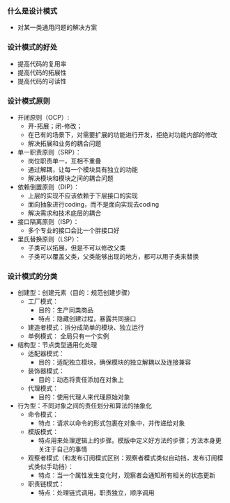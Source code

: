 ### 什么是设计模式
  - 对某一类通用问题的解决方案

### 设计模式的好处
  - 提高代码的复用率
  - 提高代码的拓展性
  - 提高代码的可读性

### 设计模式原则
  - 开闭原则（OCP）: 
    * 开-拓展；闭-修改；
    * 在已有的场景下，对需要扩展的功能进行开发，拒绝对功能内部的修改
    * 解决拓展和业务的耦合问题
  - 单一职责原则（SRP）：
    * 岗位职责单一，互相不重叠
    * 通过解耦，让每一个模块具有独立的功能
    * 解决模块和模块之间的耦合问题
  - 依赖倒置原则（DIP）：
    * 上层的实现不应该依赖于下层接口的实现
    * 面向抽象进行coding，而不是面向实现去coding
    * 解决需求和技术底层的耦合
  - 接口隔离原则（ISP）：
    * 多个专业的接口会比一个胖接口好
  - 里氏替换原则（LSP）：
    * 子类可以拓展，但是不可以修改父类
    * 子类可以覆盖父类，父类能够出现的地方，都可以用子类来替换

### 设计模式的分类
  - 创建型：创建元素（目的：规范创建步骤）
    * 工厂模式：
      * 目的：生产同类商品
      * 特点：隐藏创建过程，暴露共同接口
    * 建造者模式：拆分成简单的模块、独立运行
    * 单例模式： 全局只有一个实例   
  - 结构型：节点类型通用化处理
    * 适配器模式：
      * 目的：适配独立模块，确保模块的独立解耦以及连接兼容
    * 装饰器模式：
      * 目的：动态将责任添加在对象上
    * 代理模式：
      * 目的：使用代理人来代理原始对象
  - 行为型：不同对象之间的责任划分和算法的抽象化
    * 命令模式：
      + 特点：请求以命令的形式包裹在对象中，并传递给对象
    * 模版模式：
      * 特点用来处理逻辑上的步骤。模版中定义好方法的步骤；方法本身更关注于自己的事情  
    * 观察者模式（和发布订阅模式区别：观察者模式类似自动挡，发布订阅模式类似手动挡）：
      * 特点：当一个属性发生变化时，观察者会通知所有相关的状态更新
    * 职责链模式：
      * 特点：处理链式调用，职责独立，顺序调用
